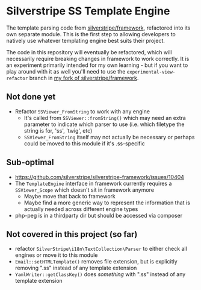 # Silverstripe SS Template Engine

The template parsing code from [silverstripe/framework](https://github.com/silverstripe/silverstripe-framework), refactored into its own separate module. This is the first step to allowing developers to natively use whatever templating engine best suits their project.

The code in this repository will eventually be refactored, which will necessarily require breaking changes in framework to work correctly. It is an experiment primarily intended for my own learning - but if you want to play around with it as well you'll need to use the `experimental-view-refactor` branch in [my fork of silverstripe/framework](https://github.com/GuySartorelli/silverstripe-framework/tree/experimental-view-refactor).

## Not done yet

- Refactor `SSViewer_FromString` to work with any engine
  - It's called from `SSViewer::fromString()` which may need an extra parameter to indicate which parser to use (i.e. which filetype the string is for, 'ss', 'twig', etc)
  - `SSViewer_FromString` itself may not actually be necessary or perhaps could be moved to this module if it's .ss-specific

## Sub-optimal

- https://github.com/silverstripe/silverstripe-framework/issues/10404
- The `TemplateEngine` interface in framework currently requires a `SSViewer_Scope` which doesn't sit in framework anymore
  - Maybe move that back to framework
  - Maybe find a more generic way to represent the information that is actually needed across different engine types
- php-peg is in a thirdparty dir but should be accessed via composer

## Not covered in this project (so far)

- refactor `SilverStripe\i18n\TextCollection\Parser` to either check all engines or move it to this module
- `Email::setHTMLTemplate()` removes file extension, but is explicitly removing ".ss" instead of any template extension
- `YamlWriter::getClassKey()` does _something_ with ".ss" instead of any template extension
